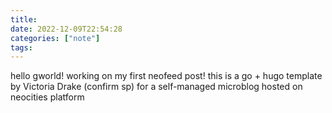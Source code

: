 ```yaml
---
title:  
date: 2022-12-09T22:54:28 
categories: ["note"] 
tags: 
---
```

hello gworld! working on my first neofeed post! this is a go + hugo template by Victoria Drake (confirm sp) for a self-managed microblog hosted on neocities platform
